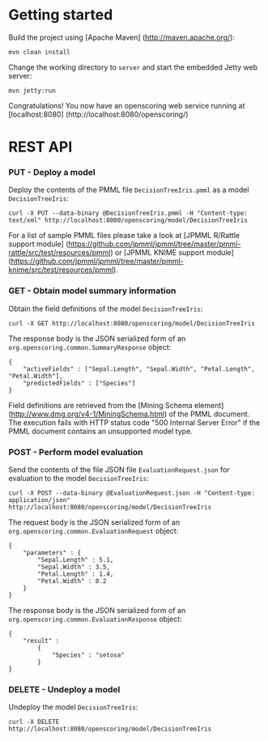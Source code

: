 # Getting started

Build the project using [Apache Maven] (http://maven.apache.org/):
```
mvn clean install
```

Change the working directory to `server` and start the embedded Jetty web server:
```
mvn jetty:run
```

Congratulations! You now have an openscoring web service running at [localhost:8080] (http://localhost:8080/openscoring/)

# REST API

### PUT - Deploy a model

Deploy the contents of the PMML file `DecisionTreeIris.pmml` as a model `DecisionTreeIris`:
```
curl -X PUT --data-binary @DecisionTreeIris.pmml -H "Content-type: text/xml" http://localhost:8080/openscoring/model/DecisionTreeIris
```

For a list of sample PMML files please take a look at [JPMML R/Rattle support module] (https://github.com/jpmml/jpmml/tree/master/pmml-rattle/src/test/resources/pmml) or [JPMML KNIME support module] (https://github.com/jpmml/jpmml/tree/master/pmml-knime/src/test/resources/pmml).

### GET - Obtain model summary information

Obtain the field definitions of the model `DecisionTreeIris`:
```
curl -X GET http://localhost:8080/openscoring/model/DecisionTreeIris
```

The response body is the JSON serialized form of an `org.openscoring.common.SummaryResponse` object:
```
{
	"activeFields" : ["Sepal.Length", "Sepal.Width", "Petal.Length", "Petal.Width"],
	"predictedFields" : ["Species"]
}
```

Field definitions are retrieved from the [Mining Schema element] (http://www.dmg.org/v4-1/MiningSchema.html) of the PMML document. The execution fails with HTTP status code "500 Internal Server Error" if the PMML document contains an unsupported model type.

### POST - Perform model evaluation

Send the contents of the file JSON file `EvaluationRequest.json` for evaluation to the model `DecisionTreeIris`:
```
curl -X POST --data-binary @EvaluationRequest.json -H "Content-type: application/json" http://localhost:8080/openscoring/model/DecisionTreeIris
```

The request body is the JSON serialized form of an `org.openscoring.common.EvaluationRequest` object:
```
{
	"parameters" : {
		"Sepal.Length" : 5.1,
		"Sepal.Width" : 3.5,
		"Petal.Length" : 1.4,
		"Petal.Width" : 0.2
	}
}
```

The response body is the JSON serialized form of an `org.openscoring.common.EvaluationResponse` object:
```
{
	"result" :
		{
			"Species" : "setosa"
		}
}
```

### DELETE - Undeploy a model

Undeploy the model `DecisionTreeIris`:
```
curl -X DELETE http://localhost:8080/openscoring/model/DecisionTreeIris
```
